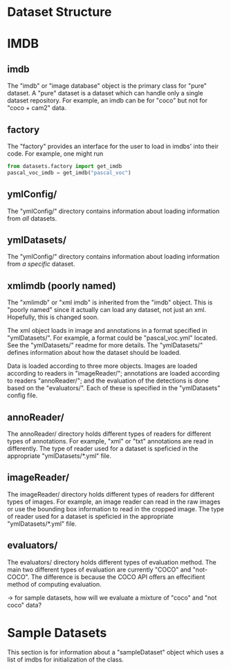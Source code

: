 # Dataset Structure

# IMDB

## imdb

The "imdb" or "image database" object is the primary class for "pure" dataset. A "pure" dataset is a dataset which can handle only a single dataset repository. For example, an imdb can be for "coco" but not for "coco + cam2" data.

## factory

The "factory" provides an interface for the user to load in imdbs' into their code. For example, one might run

```python
from datasets.factory import get_imdb
pascal_voc_imdb = get_imdb("pascal_voc")
```
## ymlConfig/

The "ymlConfig/" directory contains information about loading information from *all* datasets.

## ymlDatasets/

The "ymlConfig/" directory contains information about loading information from *a specific* dataset.

## xmlimdb (poorly named)

The "xmlimdb" or "xml imdb" is inherited from the "imdb" object. This is "poorly named" since it actually can load any dataset, not just an xml. Hopefully, this is changed soon.

The xml object loads in image and annotations in a format specified in "ymlDatasets/". For example, a format could be "pascal_voc.yml" located. See the "ymlDatasets/" readme for more details. The "ymlDatasets/" defines information about how the dataset should be loaded.


Data is loaded according to three more objects. Images are loaded according to readers in "imageReader/"; annotations are loaded according to readers "annoReader/"; and the evaluation of the detections is done based on the "evaluators/". Each of these is specified in the "ymlDatasets" config file.

## annoReader/

The annoReader/ directory holds different types of readers for different types of annotations. For example, "xml" or "txt" annotations are read in differently. The type of reader used for a dataset is speficied in the appropriate "ymlDatasets/*.yml" file.

## imageReader/

The imageReader/ directory holds different types of readers for different types of images. For example, an image reader can read in the raw images or use the bounding box information to read in the cropped image. The type of reader used for a dataset is speficied in the appropriate "ymlDatasets/*.yml" file.

## evaluators/

The evaluators/ directory holds different types of evaluation method. The main two different types of evaluation are currently "COCO" and "not-COCO". The difference is because the COCO API offers an effecifient method of computing evaluation.

-> for sample datasets, how will we evaluate a mixture of "coco" and "not coco" data?

# Sample Datasets

This section is for information about a "sampleDataset" object which uses a list of imdbs for initialization of the class.









